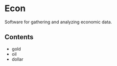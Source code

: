Econ
====
Software for gathering and analyzing economic data.

Contents
--------
* gold
* oil
* dollar

